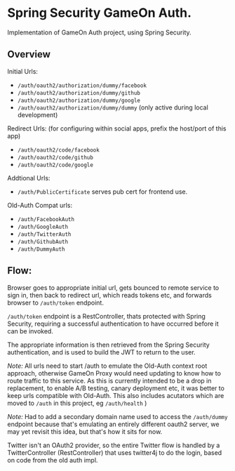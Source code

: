 # Spring Security GameOn Auth.

Implementation of GameOn Auth project, using Spring Security.

## Overview

Initial Urls:
- `/auth/oauth2/authorization/dummy/facebook`
- `/auth/oauth2/authorization/dummy/github`
- `/auth/oauth2/authorization/dummy/google`
- `/auth/oauth2/authorization/dummy/dummy` (only active during local development)

Redirect Urls: (for configuring within social apps, prefix the host/port of this app)
- `/auth/oauth2/code/facebook`
- `/auth/oauth2/code/github`
- `/auth/oauth2/code/google`

Addtional Urls:
- `/auth/PublicCertificate`  serves pub cert for frontend use.

Old-Auth Compat urls:
- `/auth/FacebookAuth`
- `/auth/GoogleAuth`
- `/auth/TwitterAuth`
- `/auth/GithubAuth`
- `/auth/DummyAuth`

## Flow:

Browser goes to appropriate initial url, gets bounced to remote service to sign in, then back to redirect url, which reads tokens etc, and forwards browser to `/auth/token` endpoint.

`/auth/token` endpoint is a RestController, thats protected with Spring Security, requiring a successful authentication to have occurred before it can be invoked. 

The appropriate information is then retrieved from the Spring Security authentication, and is used to build the JWT to return to the user.

*Note:* All urls need to start /auth to emulate the Old-Auth context root approach, otherwise GameOn Proxy would need updating to know how to route traffic to this service. As this is currently intended to be a drop in replacement, to enable A/B testing, canary deployment etc, it was better to keep urls compatible with Old-Auth. This also includes acutators which are moved to `/auth` in this project, eg `/auth/health` )

*Note:* Had to add a secondary domain name used to access the `/auth/dummy` endpoint because that's emulating an entirely different oauth2 server, we may yet revisit this 
idea, but that's how it sits for now. 

Twitter isn't an OAuth2 provider, so the entire Twitter flow is handled by a TwitterController (RestController) that uses twitter4j to do the login, based on code from the old auth impl.



